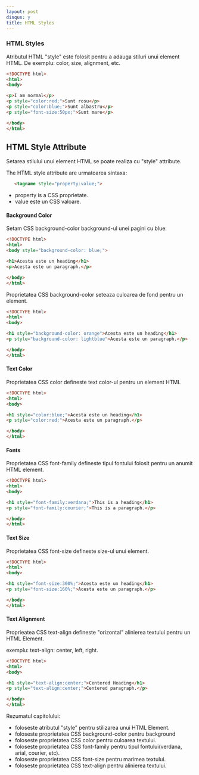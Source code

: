 ```yaml
---
layout: post
disqus: y
title: HTML Styles
---
```


### HTML Styles

Atributul HTML "style"  este folosit pentru a adauga stiluri unui element HTML. De exemplu: color, size, alignment, etc.

```html
<!DOCTYPE html>
<html>
<body>

<p>I am normal</p>
<p style="color:red;">Sunt rosu</p>
<p style="color:blue;">Sunt albastru</p>
<p style="font-size:50px;">Sunt mare</p>

</body>
</html>

```

HTML Style Attribute
-----------

Setarea stilului unui element HTML se poate realiza cu "style" attribute.

The HTML style attribute are urmatoarea sintaxa:

```html
   <tagname style="property:value;">
```

- property is a CSS proprietate.
- value este un CSS valoare.

#### Background Color

Setam CSS background-color background-ul unei pagini cu blue:

```html
<!DOCTYPE html>
<html>
<body style="background-color: blue;">

<h1>Acesta este un heading</h1>
<p>Acesta este un paragraph.</p>

</body>
</html>
```

Proprietatea CSS background-color seteaza culoarea de fond pentru un element.

```html
<!DOCTYPE html>
<html>
<body>

<h1 style="background-color: orange">Acesta este un heading</h1>
<p style="background-color: lightblue">Acesta este un paragraph.</p>

</body>
</html>
```
#### Text Color

Proprietatea CSS color defineste text color-ul pentru un element HTML

```html
<!DOCTYPE html>
<html>
<body>

<h1 style="color:blue;">Acesta este un heading</h1>
<p style="color:red;">Acesta este un paragraph.</p>

</body>
</html>

```

#### Fonts

Proprietatea CSS font-family defineste tipul fontului folosit pentru un anumit HTML element.

```html
<!DOCTYPE html>
<html>
<body>

<h1 style="font-family:verdana;">This is a heading</h1>
<p style="font-family:courier;">This is a paragraph.</p>

</body>
</html>
```


#### Text Size

Proprietatea CSS font-size defineste size-ul unui element.

```html
<!DOCTYPE html>
<html>
<body>

<h1 style="font-size:300%;">Acesta este un heading</h1>
<p style="font-size:160%;">Acesta este un paragraph.</p>

</body>
</html>
```

#### Text Alignment

Proprieatea CSS text-align defineste "orizontal" alinierea textului pentru un HTML Element.

exemplu: text-align: center, left, right.

```html
<!DOCTYPE html>
<html>
<body>

<h1 style="text-align:center;">Centered Heading</h1>
<p style="text-align:center;">Centered paragraph.</p>

</body>
</html>
```

Rezumatul capitolului:

- foloseste atributul "style" pentru stilizarea unui HTML Element.
- foloseste proprietatea CSS background-color pentru background
- foloseste proprietatea CSS color pentru culoarea textului.
- foloseste proprietatea CSS font-family pentru tipul fontului(verdana, arial, courier, etc).
- foloseste proprietatea CSS font-size pentru marimea textului.
- foloseste proprietatea CSS text-align pentru alinierea textului.

